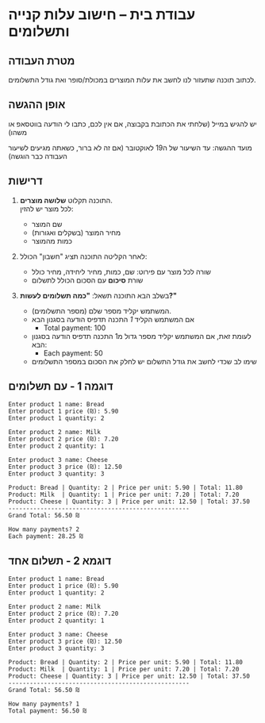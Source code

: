 # עבודת בית – חישוב עלות קנייה ותשלומים

## מטרת העבודה
לכתוב תוכנה שתעזור לנו לחשב את עלות המוצרים במכולת/סופר ואת גודל התשלומים.

## אופן ההגשה 

יש להגיש במייל (שלחתי את הכתובת בקבוצה, אם אין לכם, כתבו לי הודעה בווטסאפ או משהו)

מועד ההגשה: עד השיעור של ה19 לאוקטובר (אם זה לא ברור, כשאתה מגיעים לשיעור העבודה כבר הוגשה) 

## דרישות
1. התוכנה תקלוט **שלושה מוצרים**.  
   לכל מוצר יש להזין:
   - שם המוצר  
   - מחיר המוצר (בשקלים ואגורות)  
   - כמות מהמוצר  

2. לאחר הקליטה התוכנה תציג "חשבון" הכולל:  
   - שורה לכל מוצר עם פירוט: שם, כמות, מחיר ליחידה, מחיר כולל  
   - שורת **סיכום** עם הסכום הכולל לתשלום  

3. בשלב הבא התוכנה תשאל: **"כמה תשלומים לעשות?"** 
   - המשתמש יקליד מספר שלם (מספר התשלומים).  
   - אם המשתמש הקליד _1_ התכנה תדפיס הודעה בסגנון הבא
     - Total payment: 100
   - לעומת זאת, אם המשתמש יקליד מספר גדול מ1 התכנה תדפיס הודעה בסגנון הבא:
     - Each payment: 50
   - שימו לב שכדי לחשב את גודל התשלום יש לחלק את הסכום במספר התשלומים
   

## דוגמה 1 - עם תשלומים
```
Enter product 1 name: Bread
Enter product 1 price (₪): 5.90
Enter product 1 quantity: 2

Enter product 2 name: Milk
Enter product 2 price (₪): 7.20
Enter product 2 quantity: 1

Enter product 3 name: Cheese
Enter product 3 price (₪): 12.50
Enter product 3 quantity: 3

Product: Bread | Quantity: 2 | Price per unit: 5.90 | Total: 11.80
Product: Milk  | Quantity: 1 | Price per unit: 7.20 | Total: 7.20
Product: Cheese | Quantity: 3 | Price per unit: 12.50 | Total: 37.50
---------------------------------------------------
Grand Total: 56.50 ₪

How many payments? 2
Each payment: 28.25 ₪

```

## דוגמא 2 - תשלום אחד
```
Enter product 1 name: Bread
Enter product 1 price (₪): 5.90
Enter product 1 quantity: 2

Enter product 2 name: Milk
Enter product 2 price (₪): 7.20
Enter product 2 quantity: 1

Enter product 3 name: Cheese
Enter product 3 price (₪): 12.50
Enter product 3 quantity: 3

Product: Bread | Quantity: 2 | Price per unit: 5.90 | Total: 11.80
Product: Milk  | Quantity: 1 | Price per unit: 7.20 | Total: 7.20
Product: Cheese | Quantity: 3 | Price per unit: 12.50 | Total: 37.50
---------------------------------------------------
Grand Total: 56.50 ₪

How many payments? 1
Total payment: 56.50 ₪

```

